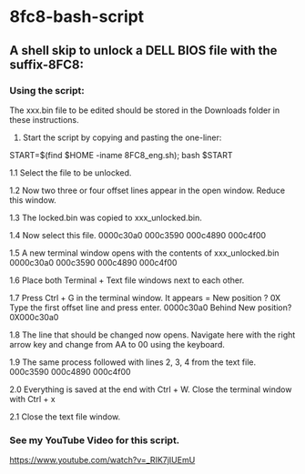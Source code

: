 # 8fc8-bash-script

## A shell skip to unlock a DELL BIOS file with the suffix-8FC8:


### Using the script:

The xxx.bin file to be edited should be stored in the Downloads folder in these instructions.

1. Start the script by copying and pasting the one-liner:

START=$(find $HOME -iname 8FC8_eng.sh); bash $START


1.1 Select the file to be unlocked.

1.2 Now two three or four offset lines appear in the open window. Reduce this window.

1.3 The locked.bin was copied to xxx_unlocked.bin.

1.4 Now select this file. 0000c30a0 000c3590 000c4890 000c4f00

1.5 A new terminal window opens with the contents of xxx_unlocked.bin
      0000c30a0 
      000c3590 
      000c4890 
      000c4f00 

1.6 Place both Terminal + Text file windows next to each other.

1.7 Press Ctrl + G in the terminal window.
      It appears = New position ? 0X 
      Type the first offset line and press enter. 
      0000c30a0 
      Behind New position? 0X000c30a0 

1.8 The line that should be changed now opens.
      Navigate here with the right arrow key and change from AA to 00 using the keyboard. 

1.9 The same process followed with lines 2, 3, 4 from the text file.
      000c3590 
      000c4890 
      000c4f00 

2.0 Everything is saved at the end with Ctrl + W.
      Close the terminal window with Ctrl + x

2.1 Close the text file window.

### See my YouTube Video for this script.

https://www.youtube.com/watch?v=_RIK7jIUEmU




